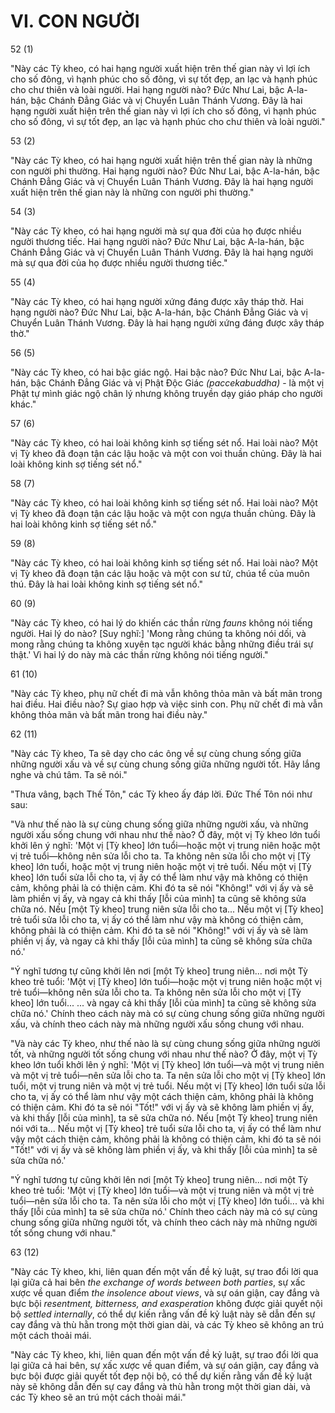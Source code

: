 # VI. CON NGƯỜI

52 (1)

"Này các Tỳ kheo, có hai hạng người xuất hiện trên thế gian này vì lợi ích cho số đông, vì hạnh phúc cho số đông, vì sự tốt đẹp, an lạc và hạnh phúc cho chư thiên và loài người. Hai hạng người nào? Đức Như Lai, bậc A-la-hán, bậc Chánh Đẳng Giác và vị Chuyển Luân Thánh Vương. Đây là hai hạng người xuất hiện trên thế gian này vì lợi ích cho số đông, vì hạnh phúc cho số đông, vì sự tốt đẹp, an lạc và hạnh phúc cho chư thiên và loài người."

53 (2)

"Này các Tỳ kheo, có hai hạng người xuất hiện trên thế gian này là những con người phi thường. Hai hạng người nào? Đức Như Lai, bậc A-la-hán, bậc Chánh Đẳng Giác và vị Chuyển Luân Thánh Vương. Đây là hai hạng người xuất hiện trên thế gian này là những con người phi thường."

54 (3)

"Này các Tỳ kheo, có hai hạng người mà sự qua đời của họ được nhiều người thương tiếc. Hai hạng người nào? Đức Như Lai, bậc A-la-hán, bậc Chánh Đẳng Giác và vị Chuyển Luân Thánh Vương. Đây là hai hạng người mà sự qua đời của họ được nhiều người thương tiếc."

55 (4)

"Này các Tỳ kheo, có hai hạng người xứng đáng được xây tháp thờ. Hai hạng người nào? Đức Như Lai, bậc A-la-hán, bậc Chánh Đẳng Giác và vị Chuyển Luân Thánh Vương. Đây là hai hạng người xứng đáng được xây tháp thờ."

56 (5)

"Này các Tỳ kheo, có hai bậc giác ngộ. Hai bậc nào? Đức Như Lai, bậc A-la-hán, bậc Chánh Đẳng Giác và vị Phật Độc Giác *(paccekabuddha)* - là một vị Phật tự mình giác ngộ chân lý nhưng không truyền dạy giáo pháp cho người khác."

57 (6)

"Này các Tỳ kheo, có hai loài không kinh sợ tiếng sét nổ. Hai loài nào? Một vị Tỳ kheo đã đoạn tận các lậu hoặc và một con voi thuần chủng. Đây là hai loài không kinh sợ tiếng sét nổ."

58 (7)

"Này các Tỳ kheo, có hai loài không kinh sợ tiếng sét nổ. Hai loài nào? Một vị Tỳ kheo đã đoạn tận các lậu hoặc và một con ngựa thuần chủng. Đây là hai loài không kinh sợ tiếng sét nổ."

59 (8)

"Này các Tỳ kheo, có hai loài không kinh sợ tiếng sét nổ. Hai loài nào? Một vị Tỳ kheo đã đoạn tận các lậu hoặc và một con sư tử, chúa tể của muôn thú. Đây là hai loài không kinh sợ tiếng sét nổ."

60 (9)

"Này các Tỳ kheo, có hai lý do khiến các thần rừng *fauns* không nói tiếng người. Hai lý do nào? [Suy nghĩ:] 'Mong rằng chúng ta không nói dối, và mong rằng chúng ta không xuyên tạc người khác bằng những điều trái sự thật.' Vì hai lý do này mà các thần rừng không nói tiếng người."

61 (10)

"Này các Tỳ kheo, phụ nữ chết đi mà vẫn không thỏa mãn và bất mãn trong hai điều. Hai điều nào? Sự giao hợp và việc sinh con. Phụ nữ chết đi mà vẫn không thỏa mãn và bất mãn trong hai điều này."

62 (11)

"Này các Tỳ kheo, Ta sẽ dạy cho các ông về sự cùng chung sống giữa những người xấu và về sự cùng chung sống giữa những người tốt. Hãy lắng nghe và chú tâm. Ta sẽ nói."

"Thưa vâng, bạch Thế Tôn," các Tỳ kheo ấy đáp lời. Đức Thế Tôn nói như sau:

"Và như thế nào là sự cùng chung sống giữa những người xấu, và những người xấu sống chung với nhau như thế nào? Ở đây, một vị Tỳ kheo lớn tuổi khởi lên ý nghĩ: 'Một vị [Tỳ kheo] lớn tuổi—hoặc một vị trung niên hoặc một vị trẻ tuổi—không nên sửa lỗi cho ta. Ta không nên sửa lỗi cho một vị [Tỳ kheo] lớn tuổi, hoặc một vị trung niên hoặc một vị trẻ tuổi. Nếu một vị [Tỳ kheo] lớn tuổi sửa lỗi cho ta, vị ấy có thể làm như vậy mà không có thiện cảm, không phải là có thiện cảm. Khi đó ta sẽ nói "Không!" với vị ấy và sẽ làm phiền vị ấy, và ngay cả khi thấy [lỗi của mình] ta cũng sẽ không sửa chữa nó. Nếu [một Tỳ kheo] trung niên sửa lỗi cho ta... Nếu một vị [Tỳ kheo] trẻ tuổi sửa lỗi cho ta, vị ấy có thể làm như vậy mà không có thiện cảm, không phải là có thiện cảm. Khi đó ta sẽ nói "Không!" với vị ấy và sẽ làm phiền vị ấy, và ngay cả khi thấy [lỗi của mình] ta cũng sẽ không sửa chữa nó.'

"Ý nghĩ tương tự cũng khởi lên nơi [một Tỳ kheo] trung niên... nơi một Tỳ kheo trẻ tuổi: 'Một vị [Tỳ kheo] lớn tuổi—hoặc một vị trung niên hoặc một vị trẻ tuổi—không nên sửa lỗi cho ta. Ta không nên sửa lỗi cho một vị [Tỳ kheo] lớn tuổi... ... và ngay cả khi thấy [lỗi của mình] ta cũng sẽ không sửa chữa nó.' Chính theo cách này mà có sự cùng chung sống giữa những người xấu, và chính theo cách này mà những người xấu sống chung với nhau.

"Và này các Tỳ kheo, như thế nào là sự cùng chung sống giữa những người tốt, và những người tốt sống chung với nhau như thế nào? Ở đây, một vị Tỳ kheo lớn tuổi khởi lên ý nghĩ: 'Một vị [Tỳ kheo] lớn tuổi—và một vị trung niên và một vị trẻ tuổi—nên sửa lỗi cho ta. Ta nên sửa lỗi cho một vị [Tỳ kheo] lớn tuổi, một vị trung niên và một vị trẻ tuổi. Nếu một vị [Tỳ kheo] lớn tuổi sửa lỗi cho ta, vị ấy có thể làm như vậy một cách thiện cảm, không phải là không có thiện cảm. Khi đó ta sẽ nói "Tốt!" với vị ấy và sẽ không làm phiền vị ấy, và khi thấy [lỗi của mình], ta sẽ sửa chữa nó. Nếu [một Tỳ kheo] trung niên nói với ta... Nếu một vị [Tỳ kheo] trẻ tuổi sửa lỗi cho ta, vị ấy có thể làm như vậy một cách thiện cảm, không phải là không có thiện cảm, khi đó ta sẽ nói "Tốt!" với vị ấy và sẽ không làm phiền vị ấy, và khi thấy [lỗi của mình] ta sẽ sửa chữa nó.'

"Ý nghĩ tương tự cũng khởi lên nơi [một Tỳ kheo] trung niên... nơi một Tỳ kheo trẻ tuổi: 'Một vị [Tỳ kheo] lớn tuổi—và một vị trung niên và một vị trẻ tuổi—nên sửa lỗi cho ta. Ta nên sửa lỗi cho một vị [Tỳ kheo] lớn tuổi... và khi thấy [lỗi của mình] ta sẽ sửa chữa nó.' Chính theo cách này mà có sự cùng chung sống giữa những người tốt, và chính theo cách này mà những người tốt sống chung với nhau."

63 (12)

"Này các Tỳ kheo, khi, liên quan đến một vấn đề kỷ luật, sự trao đổi lời qua lại giữa cả hai bên *the exchange of words between both parties*, sự xấc xược về quan điểm *the insolence about views*, và sự oán giận, cay đắng và bực bội *resentment, bitterness, and exasperation* không được giải quyết nội bộ *settled internally*, có thể dự kiến rằng vấn đề kỷ luật này sẽ dẫn đến sự cay đắng và thù hằn trong một thời gian dài, và các Tỳ kheo sẽ không an trú một cách thoải mái.

"Này các Tỳ kheo, khi, liên quan đến một vấn đề kỷ luật, sự trao đổi lời qua lại giữa cả hai bên, sự xấc xược về quan điểm, và sự oán giận, cay đắng và bực bội được giải quyết tốt đẹp nội bộ, có thể dự kiến rằng vấn đề kỷ luật này sẽ không dẫn đến sự cay đắng và thù hằn trong một thời gian dài, và các Tỳ kheo sẽ an trú một cách thoải mái."
